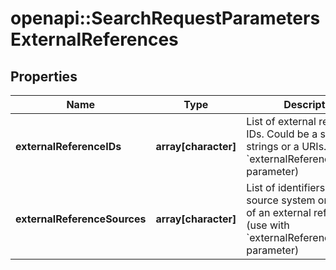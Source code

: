 # openapi::SearchRequestParametersExternalReferences

## Properties
Name | Type | Description | Notes
------------ | ------------- | ------------- | -------------
**externalReferenceIDs** | **array[character]** | List of external reference IDs. Could be a simple strings or a URIs. (use with &#x60;externalReferenceSources&#x60; parameter) | [optional] 
**externalReferenceSources** | **array[character]** | List of identifiers for the source system or database of an external reference (use with &#x60;externalReferenceIDs&#x60; parameter) | [optional] 


